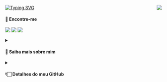 <a href="https://git.io/typing-svg"><img src="https://readme-typing-svg.herokuapp.com?font=Fira+Code&size=25&pause=1000&color=FFFFFF&center=true&vCenter=true&width=200&lines=Ol%C3%A1%2C+%F0%9F%8C%8E!" alt="Typing SVG" /></a>
<img align="right" src="https://komarev.com/ghpvc/?username=juniorcavicchioli&color=red&style=flat"/>

#### 🔗 Encontre-me

<a href="https://www.linkedin.com/in/juniorcavicchioli" title="linkedin.com/in/juniorcavicchioli"><img src="https://img.shields.io/badge/LinkedIn-0077B5?style=for-the-badge&logo=linkedin&logoColor=white"></img></a>
<a href="mailto:cavicchioli.adilson@gmail.com" title="cavicchioli.adilson@gmail.com"><img src="https://img.shields.io/badge/e--mail-darkred?style=for-the-badge&logo=gmail&logoColor=white"></img></a>
<a href="https://drive.google.com/file/d/1LXC_dCk0xhaEZ4pZ0QWR9kIj7k8AvWot/view?usp=drivesdk"><img src="https://img.shields.io/badge/Curr%C3%ADculo-darkgreen?style=for-the-badge&logo=googledrive&logoColor=white"></img></a>


<details>
        <summary><h4><b>👀 Saiba mais sobre mim</b></h4></summary>
        
Sou Junior, natural de Jundiaí-SP, mas atualmente moro em São Paulo-SP. Tenho me dedicado intensamente à programação nos ultimos anos e estou me formando em análise e desenvolvimento de sistemas. Fora da programação, gosto de jogos, assistir séries e filmes, e ocasionalmente desenhar. Pretendo seguir carreira na área. Ela sempre me impressiona além de ser a área em que encontro concentração e satisfação que não encontrei em nenhuma outra.

Atualmente estou trabalhando na empresa [Élim Duxus](https://www.linkedin.com/company/-lin-duxus-consulting/mycompany/) como desenvolvedor estagiário.
<!--
Atualmente, estou trabalhando em um projeto de faculdade em parceria com um colega, que envolve a criação de uma API RESTful para um aplicativo de avaliação de empresas, o [TechBridge](https://github.com/juniorcavicchioli/techbridge).

        <div width="100%" align="center"><a href="https://github.com/juniorcavicchioli/techbridge" align="left"><img align="left" width="45%" src="https://github-readme-stats.vercel.app/api/pin/?username=juniorcavicchioli&repo=techbridge&title_color=0891b2&text_color=ffffff&icon_color=0891b2&bg_color=1c1917&hide_border=true&locale=en" /></a></div><br /><br /><br /><br /><br /><br /><br />
-->
        
</details>

<details>
        <summary><h4><b>👇🏻 Detalhes do meu GitHub</b></h4></summary>
        <div align="center"> 
<img height="150em" src="https://github-readme-streak-stats.herokuapp.com/?user=juniorcavicchioli&theme=radical&background=00000000" />
                </br>
<img height="150em" src="https://github-readme-stats.vercel.app/api?username=juniorcavicchioli&count_private=true&show_icons=true&theme=radical&bg_color=00000000&hide_title=true&include_all_commits=true&line_height=21"/>
<img height="150em" src="https://github-readme-stats.vercel.app/api/top-langs/?username=juniorcavicchioli&count_private=true&theme=radical&bg_color=00000000&hide=html&hide_title=true&layout=compact&langs_count=8"/>
                <p><a href="https://github.com/ryo-ma/github-profile-trophy"><img src="https://github-profile-trophy.vercel.app/?username=juniorcavicchioli" alt="juniorcavicchioli" /></a></p>
        </div>

</details>

<!--
<p align="right">
<img src="https://komarev.com/ghpvc/?username=juniorcavicchioli&style=plastic&label=Views"/>
</p>
-->
